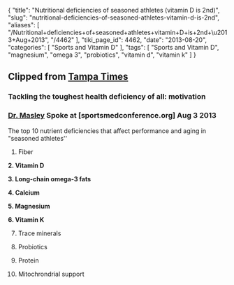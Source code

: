 {
    "title": "Nutritional deficiencies of seasoned athletes (vitamin D is 2nd)",
    "slug": "nutritional-deficiencies-of-seasoned-athletes-vitamin-d-is-2nd",
    "aliases": [
        "/Nutritional+deficiencies+of+seasoned+athletes+vitamin+D+is+2nd+\u2013+Aug+2013",
        "/4462"
    ],
    "tiki_page_id": 4462,
    "date": "2013-08-20",
    "categories": [
        "Sports and Vitamin D"
    ],
    "tags": [
        "Sports and Vitamin D",
        "magnesium",
        "omega 3",
        "probiotics",
        "vitamin d",
        "vitamin k"
    ]
}


## Clipped from [Tampa Times](http://www.tampabay.com/news/health/even-health-conscious-people-can-be-nutrient-deficient-expert-says/2133158)

### Tackling the toughest health deficiency of all: motivation

### [Dr. Masley](http://drmasley.com/index.html) Spoke at <span>[sportsmedconference.org]</span> Aug 3 2013

The top 10 nutrient deficiencies that affect performance and aging in "seasoned athletes'' 

1. Fiber

 **2. Vitamin D** 

 **3. Long-chain omega-3 fats** 

 **4. Calcium** 

 **5. Magnesium** 

 **6. Vitamin K** 

7. Trace minerals

8. Probiotics

9. Protein 

10. Mitochrondrial support